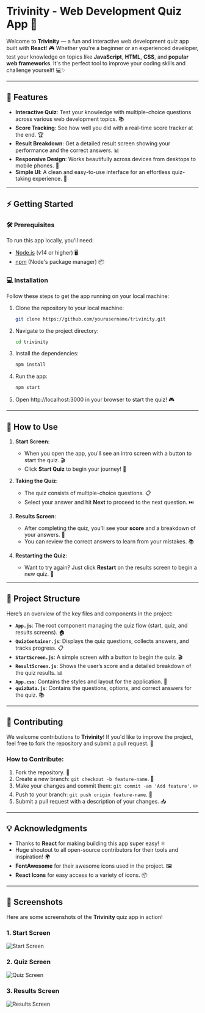 # Trivinity - Web Development Quiz App 🚀

Welcome to **Trivinity** — a fun and interactive web development quiz app built with **React**! 🎮 Whether you're a beginner or an experienced developer, test your knowledge on topics like **JavaScript**, **HTML**, **CSS**, and **popular web frameworks**. It's the perfect tool to improve your coding skills and challenge yourself! 💻✨

---

## 🌟 Features

- **Interactive Quiz**: Test your knowledge with multiple-choice questions across various web development topics. 📚
- **Score Tracking**: See how well you did with a real-time score tracker at the end. 🏆
- **Result Breakdown**: Get a detailed result screen showing your performance and the correct answers. 📊
- **Responsive Design**: Works beautifully across devices from desktops to mobile phones. 📱
- **Simple UI**: A clean and easy-to-use interface for an effortless quiz-taking experience. 🎨

---

## ⚡ Getting Started

### 🛠️ Prerequisites

To run this app locally, you'll need:

- [Node.js](https://nodejs.org/) (v14 or higher) 🖥️
- [npm](https://www.npmjs.com/) (Node's package manager) 📦

### 💻 Installation

Follow these steps to get the app running on your local machine:

1. Clone the repository to your local machine:

   ```bash
   git clone https://github.com/yourusername/trivinity.git

2. Navigate to the project directory:

   ```bash
   cd trivinity
   
3. Install the dependencies:

   ```bash
   npm install

4. Run the app:

   ```bash
   npm start

5. Open http://localhost:3000 in your browser to start the quiz! 🎮

---

## 📝 How to Use

1. **Start Screen**:
   - When you open the app, you'll see an intro screen with a button to start the quiz. 🎬
   - Click **Start Quiz** to begin your journey! 🌟

2. **Taking the Quiz**:
   - The quiz consists of multiple-choice questions. 📋
   - Select your answer and hit **Next** to proceed to the next question. ⏭️

3. **Results Screen**:
   - After completing the quiz, you'll see your **score** and a breakdown of your answers. 📝
   - You can review the correct answers to learn from your mistakes. 📚

4. **Restarting the Quiz**:
   - Want to try again? Just click **Restart** on the results screen to begin a new quiz. 🔄

---

## 📂 Project Structure

Here’s an overview of the key files and components in the project:

- **`App.js`**: The root component managing the quiz flow (start, quiz, and results screens). 🏠
- **`QuizContainer.js`**: Displays the quiz questions, collects answers, and tracks progress. 📋
- **`StartScreen.js`**: A simple screen with a button to begin the quiz. 🎬
- **`ResultScreen.js`**: Shows the user’s score and a detailed breakdown of the quiz results. 📊
- **`App.css`**: Contains the styles and layout for the application. 🎨
- **`quizData.js`**: Contains the questions, options, and correct answers for the quiz. 📚

---


## 🤝 Contributing

We welcome contributions to **Trivinity**! If you'd like to improve the project, feel free to fork the repository and submit a pull request. 🙌

### How to Contribute:

1. Fork the repository. 🍴
2. Create a new branch: `git checkout -b feature-name`. 🌱
3. Make your changes and commit them: `git commit -am 'Add feature'`. ✏️
4. Push to your branch: `git push origin feature-name`. 🚀
5. Submit a pull request with a description of your changes. 📥

---


## 💡 Acknowledgments

- Thanks to **React** for making building this app super easy! ⚛️
- Huge shoutout to all open-source contributors for their tools and inspiration! 🌍
- **FontAwesome** for their awesome icons used in the project. 🖼️
- **React Icons** for easy access to a variety of icons. 📦
---


## 📸 Screenshots

Here are some screenshots of the **Trivinity** quiz app in action!

### 1. Start Screen
![Start Screen](https://github.com/YatindraRai002/Quiz/blob/main/Screenshot%202025-05-01%20233041.png)

### 2. Quiz Screen
![Quiz Screen](https://github.com/YatindraRai002/Quiz/blob/main/Screenshot%202025-05-01%20233157.png)

### 3. Results Screen
![Results Screen](https://github.com/YatindraRai002/Quiz/blob/main/Screenshot%202025-05-01%20233223.png)




